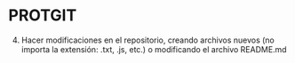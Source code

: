 # PROTGIT

4. Hacer modificaciones en el repositorio, creando archivos nuevos (no importa la extensión: .txt, .js, etc.) o modificando el archivo README.md